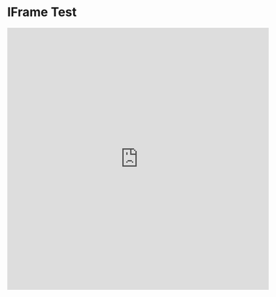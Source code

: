 # IFrame Test

<iframe 
    src="https://rsnyder.github.io/image-viewer/wc:017_Great_blue_turaco_at_Kibale_forest_National_Park_Photo_by_Giles_Laurent.jpg"
    width="600"
    height="600"
    style="border:none;"       
></iframe>
